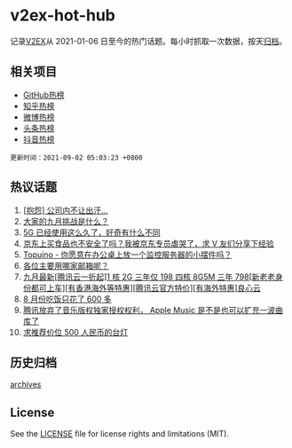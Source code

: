 # v2ex-hot-hub

 记录[V2EX](https://www.v2ex.com/)从 2021-01-06 日至今的热门话题。每小时抓取一次数据，按天[归档](archives)。
 
 ## 相关项目

- [GitHub热榜](https://github.com/snaildev/github-hot-hub)
- [知乎热榜](https://github.com/snaildev/zhihu-hot-hub)
- [微博热榜](https://github.com/snaildev/weibo-hot-hub)
- [头条热榜](https://github.com/snaildev/toutiao-hot-hub)
- [抖音热榜](https://github.com/snaildev/douyin-hot-hub)


 `更新时间：2021-09-02 05:03:23 +0800`

## 热议话题

1. [[抱怨] 公司内不让出汗...](https://www.v2ex.com/t/799179)
1. [大家的九月挑战是什么？](https://www.v2ex.com/t/799180)
1. [5G 已经使用这么久了，好奇有什么不同](https://www.v2ex.com/t/799240)
1. [京东上买食品也不安全了吗？我被京东专员虐哭了，求 V 友们分享下经验](https://www.v2ex.com/t/799182)
1. [Topuino - 你愿意在办公桌上放一个监控服务器的小摆件吗？](https://www.v2ex.com/t/799177)
1. [各位主要用哪家邮箱呢？](https://www.v2ex.com/t/799255)
1. [九月最新[腾讯云一折起]1 核 2G 三年仅 198 四核 8G5M 三年 798[新老老身份都可上车][有香港海外等特惠][腾讯云官方特价][有海外特惠]良心云](https://www.v2ex.com/t/799178)
1. [8 月份吃饭只花了 600 多](https://www.v2ex.com/t/799270)
1. [腾讯放弃了音乐版权独家授权权利， Apple Music 是不是也可以扩充一波曲库了](https://www.v2ex.com/t/799200)
1. [求推荐价位 500 人民币的台灯](https://www.v2ex.com/t/799202)

## 历史归档

[archives](archives)

## License

See the [LICENSE](LICENSE) file for license rights and limitations (MIT).
